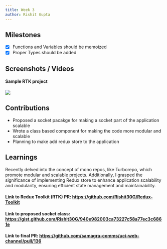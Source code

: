 ```yaml
---
title: Week 3
author: Rishit Gupta   
---
```


## Milestones
- [x] Functions and Variables should be memoized 
- [x] Proper Types should be added 

## Screenshots / Videos 
#### Sample RTK project 
![](https://i.postimg.cc/263YZm4V/Screenshot-2023-07-21-224008.png)
## Contributions
 
- Proposed a socket pacakge for making a socket part of the application scalable 
- Wrote a class based component for making the code more modular and scalable
- Planning to make add redux store to the application 

## Learnings
Recently delved into the concept of mono repos, like Turborepo, which promote modular and scalable projects. Additionally, I grasped the significance of implementing Redux store to enhance application scalability and modularity, ensuring efficient state management and maintainability.

#### Link to Redux Toolkit (RTK) PR: https://github.com/Rishit30G/Redux-Toolkit
#### Link to proposed socket class: https://gist.github.com/Rishit30G/940e982003ca73227c58a77ec3c6861e 
#### Link to final PR: https://github.com/samagra-comms/uci-web-channel/pull/136